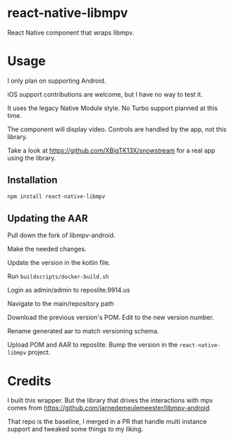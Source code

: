 # react-native-libmpv

React Native component that wraps libmpv.

# Usage

I only plan on supporting Android.

iOS support contributions are welcome, but I have no way to test it.

It uses the legacy Native Module style. No Turbo support planned at this time.

The component will display video. Controls are handled by the app, not this library.

Take a look at https://github.com/XBigTK13X/snowstream for a real app using the library.

## Installation

```sh
npm install react-native-libmpv
```

## Updating the AAR

Pull down the fork of libmpv-android.

Make the needed changes.

Update the version in the kotlin file.

Run `buildscripts/docker-build.sh`

Login as admin/admin to reposlite.9914.us

Navigate to the main/repository path

Download the previous version's POM. Edit to the new version number.

Rename generated aar to match versioning schema.

Upload POM and AAR to reposlite. Bump the version in the `react-native-libmpv` project.

# Credits

I built this wrapper. But the library that drives the interactions with mpv comes from https://github.com/jarnedemeulemeester/libmpv-android.

That repo is the baseline, I merged in a PR that handle multi instance support and tweaked some things to my liking.